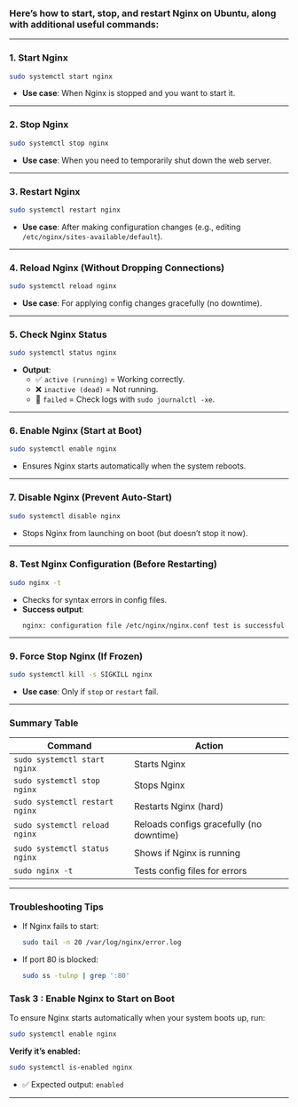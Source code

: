 ### Here’s how to **start, stop, and restart** Nginx on Ubuntu, along with additional useful commands:

---

### **1. Start Nginx**
```bash
sudo systemctl start nginx
```
- **Use case**: When Nginx is stopped and you want to start it.

---

### **2. Stop Nginx**
```bash
sudo systemctl stop nginx
```
- **Use case**: When you need to temporarily shut down the web server.

---

### **3. Restart Nginx**
```bash
sudo systemctl restart nginx
```
- **Use case**: After making configuration changes (e.g., editing `/etc/nginx/sites-available/default`).

---

### **4. Reload Nginx (Without Dropping Connections)**
```bash
sudo systemctl reload nginx
```
- **Use case**: For applying config changes gracefully (no downtime).

---

### **5. Check Nginx Status**
```bash
sudo systemctl status nginx
```
- **Output**:
  - ✅ `active (running)` = Working correctly.
  - ❌ `inactive (dead)` = Not running.
  - 🔄 `failed` = Check logs with `sudo journalctl -xe`.

---

### **6. Enable Nginx (Start at Boot)**
```bash
sudo systemctl enable nginx
```
- Ensures Nginx starts automatically when the system reboots.

---

### **7. Disable Nginx (Prevent Auto-Start)**
```bash
sudo systemctl disable nginx
```
- Stops Nginx from launching on boot (but doesn’t stop it now).

---

### **8. Test Nginx Configuration (Before Restarting)**
```bash
sudo nginx -t
```
- Checks for syntax errors in config files.  
- **Success output**:  
  ```
  nginx: configuration file /etc/nginx/nginx.conf test is successful
  ```

---

### **9. Force Stop Nginx (If Frozen)**
```bash
sudo systemctl kill -s SIGKILL nginx
```
- **Use case**: Only if `stop` or `restart` fail.

---

### **Summary Table**
| Command                     | Action                                      |
|-----------------------------|--------------------------------------------|
| `sudo systemctl start nginx`   | Starts Nginx                               |
| `sudo systemctl stop nginx`    | Stops Nginx                                |
| `sudo systemctl restart nginx` | Restarts Nginx (hard)                      |
| `sudo systemctl reload nginx`  | Reloads configs gracefully (no downtime)   |
| `sudo systemctl status nginx`  | Shows if Nginx is running                  |
| `sudo nginx -t`               | Tests config files for errors              |

---

### **Troubleshooting Tips**
- If Nginx fails to start:  
  ```bash
  sudo tail -n 20 /var/log/nginx/error.log
  ```
- If port 80 is blocked:  
  ```bash
  sudo ss -tulnp | grep ':80'
  ```

### **Task 3 : Enable Nginx to Start on Boot**  
To ensure Nginx starts automatically when your system boots up, run:  

```bash
sudo systemctl enable nginx
```

**Verify it’s enabled:**  
```bash
sudo systemctl is-enabled nginx
```
- ✅ Expected output: `enabled`  

---